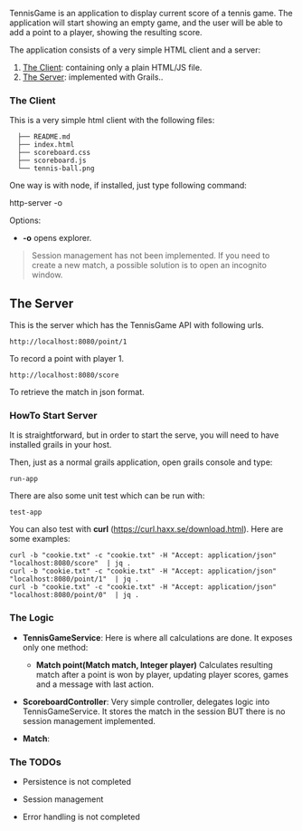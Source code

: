 

TennisGame is an application to display current score of a tennis game. The application will start showing an empty game, and the user will be able to add a point to a player, showing the resulting score.

The application consists of a very simple HTML client and a server:

  1. [The Client](#section_client): containing only a plain HTML/JS file.
  1. [The Server](#section_server): implemented with Grails..
 
<a name='section_client'/>

### The Client

This is a very simple html client with the following files:
  
      ├── README.md
      ├── index.html
      ├── scoreboard.css
      ├── scoreboard.js
      └── tennis-ball.png

One way is with node, if installed, just type following command:
  
  http-server -o 

Options:

* **-o** opens explorer.

> Session management has not been implemented. 
> If you need to create a new match, a possible solution is to open  an incognito window.

<!--
  http-server -c-1 -o --cors
--->
  
<a name='section_server'/>

## The Server

This is the server which has the TennisGame API with following urls.

    http://localhost:8080/point/1
    
To record a point with player 1.
    
    http://localhost:8080/score

To retrieve the match in json format.

### HowTo Start Server

It is straightforward, but in order to start the serve, you will need to have installed grails in your host. 
                            
Then, just as a normal grails application, open grails console and type:

    run-app
    
There are also some unit test which can be run with:

    test-app
    
You can also test with __curl__ (https://curl.haxx.se/download.html). Here are some examples:

    curl -b "cookie.txt" -c "cookie.txt" -H "Accept: application/json" "localhost:8080/score"  | jq .
    curl -b "cookie.txt" -c "cookie.txt" -H "Accept: application/json" "localhost:8080/point/1"  | jq .
    curl -b "cookie.txt" -c "cookie.txt" -H "Accept: application/json" "localhost:8080/point/0"  | jq .
    
### The Logic

* **TennisGameService**: Here is where all calculations are done. It exposes only one method:

    *  **Match point(Match match, Integer player)** Calculates resulting match after a point is won by player, updating player scores, games and a message with last action.

* **ScoreboardController**: Very simple controller, delegates logic into TennisGameService. 
It stores the match in the session BUT there is no session management implemented. 

* **Match**:
        
### The TODOs

* Persistence is not completed

* Session management

* Error handling is not completed

<!--
    http-server -c-1 -o --cors
--->


